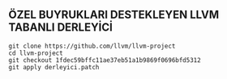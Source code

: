 ## ÖZEL BUYRUKLARI DESTEKLEYEN LLVM TABANLI DERLEYİCİ

```
git clone https://github.com/llvm/llvm-project
cd llvm-project
git checkout 1fdec59bffc11ae37eb51a1b9869f0696bfd5312
git apply derleyici.patch
```
